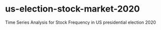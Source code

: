 # us-election-stock-market-2020
Time Series Analysis for Stock Frequency in US presidential election 2020
